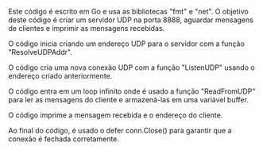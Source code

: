 Este código é escrito em Go e usa as bibliotecas "fmt" e "net".
O objetivo deste código é criar um servidor UDP na porta 8888, aguardar mensagens de clientes e imprimir as mensagens recebidas.

O código inicia criando um endereço UDP para o servidor com a função "ResolveUDPAddr".

O código cria uma nova conexão UDP com a função "ListenUDP" usando o endereço criado anteriormente.

O código entra em um loop infinito onde é usado a função "ReadFromUDP" para ler as mensagens do cliente e armazená-las em uma variável buffer.

O código imprime a mensagem recebida e o endereço do cliente.

Ao final do código, é usado o defer conn.Close() para garantir que a conexão é fechada corretamente.

